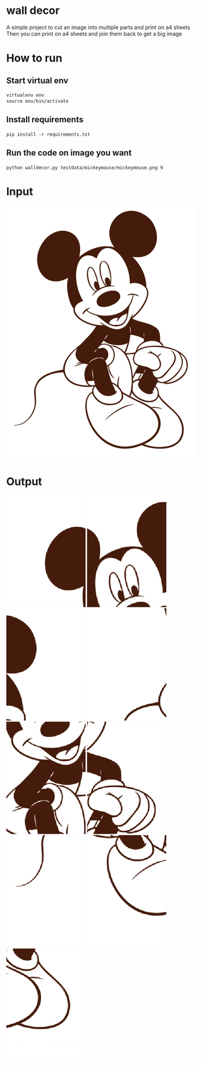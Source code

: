 # wall decor

A simple project to cut an image into multiple parts and print on a4 sheets
Then you can print on a4 sheets and join them back to get a big image



# How to run

## Start virtual env
    virtualenv env
    source env/bin/activate

## Install requirements
    pip install -r requirements.txt

## Run the code on image you want
    python walldecor.py testdata/mickeymouse/mickeymouse.png 9
    
# Input
![mickymouse][mickymouse]


# Output

![mickymouse][mickymouse_0_0]  ![mickymouse][mickymouse_0_1]  ![mickymouse][mickymouse_0_2]
![mickymouse][mickymouse_1_0]  ![mickymouse][mickymouse_1_1]  ![mickymouse][mickymouse_1_2]
![mickymouse][mickymouse_2_0]  ![mickymouse][mickymouse_2_1]  ![mickymouse][mickymouse_2_2]


[mickymouse]: https://github.com/vivekananda/walldecor/raw/master/testdata/mickeymouse/mickeymouse.png "Mickey Mouse"

[mickymouse_0_0]: https://github.com/vivekananda/walldecor/raw/master/testdata/mickeymouse/mickeymouse_0_0.png "Mickey Mouse 0 0"
[mickymouse_0_1]: https://github.com/vivekananda/walldecor/raw/master/testdata/mickeymouse/mickeymouse_0_1.png "Mickey Mouse 0 1"
[mickymouse_0_2]: https://github.com/vivekananda/walldecor/raw/master/testdata/mickeymouse/mickeymouse_0_2.png "Mickey Mouse 0 2"

[mickymouse_1_0]: https://github.com/vivekananda/walldecor/raw/master/testdata/mickeymouse/mickeymouse_1_0.png "Mickey Mouse 1 0"
[mickymouse_1_1]: https://github.com/vivekananda/walldecor/raw/master/testdata/mickeymouse/mickeymouse_1_1.png "Mickey Mouse 1 1"
[mickymouse_1_2]: https://github.com/vivekananda/walldecor/raw/master/testdata/mickeymouse/mickeymouse_1_2.png "Mickey Mouse 1 2"

[mickymouse_2_0]: https://github.com/vivekananda/walldecor/raw/master/testdata/mickeymouse/mickeymouse_2_0.png "Mickey Mouse 2 0"
[mickymouse_2_1]: https://github.com/vivekananda/walldecor/raw/master/testdata/mickeymouse/mickeymouse_2_1.png "Mickey Mouse 2 1"
[mickymouse_2_2]: https://github.com/vivekananda/walldecor/raw/master/testdata/mickeymouse/mickeymouse_2_2.png "Mickey Mouse 2 2"
